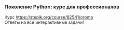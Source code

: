 ### Поколение Python: курс для профессионалов
Курс https://stepik.org/course/82541/promo<br>
Ответы на все интерактивные задачи!
